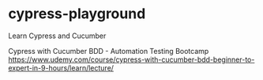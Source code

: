 # cypress-playground
Learn Cypress and Cucumber

Cypress with Cucumber BDD - Automation Testing Bootcamp
https://www.udemy.com/course/cypress-with-cucumber-bdd-beginner-to-expert-in-9-hours/learn/lecture/